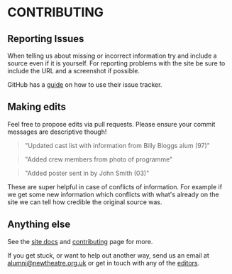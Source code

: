 # CONTRIBUTING

## Reporting Issues

When telling us about missing or incorrect information try and include a source even if it is yourself. For reporting problems with the site be sure to include the URL and a screenshot if possible.

GitHub has a [guide](https://guides.github.com/features/issues/) on how to use their issue tracker.

## Making edits

Feel free to propose edits via pull requests. Please ensure your commit messages are descriptive though!

> "Updated cast list with information from Billy Bloggs alum (97)"

> "Added crew members from photo of programme"

> "Added poster sent in by John Smith (03)"

These are super helpful in case of conflicts of information. For example if we get some new information which conflicts with what's already on the site we can tell how credible the original source was.

## Anything else

See the [site docs](http://history.newtheatre.org.uk/docs/) and [contributing](http://history.newtheatre.org.uk/contributing/) page for more.

If you get stuck, or want to help out another way, send us an email at <alumni@newtheatre.org.uk> or get in touch with any of the [editors](https://github.com/orgs/newtheatre/people).
